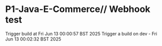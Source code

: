 # P1-Java-E-Commerce// Webhook test
Trigger build at Fri Jun 13 00:00:57 BST 2025
Trigger a  build on dev - Fri Jun 13 00:02:32 BST 2025
